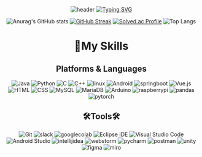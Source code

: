 <div align="center">
  
![header](https://capsule-render.vercel.app/api?type=waving&color=6994CDEE&text=&animation=twinkling&height=100)
[![Typing SVG](https://readme-typing-svg.demolab.com?font=Alkatra&weight=500&size=45&duration=3500&pause=3&color=6994CDEE&center=false&vCenter=false&multiline=true&repeat=true&width=1000&height=100&lines=Welcome+to+YoungWon's+GitHub!👋)](https://git.io/typing-svg)

![Anurag's GitHub stats](https://github-readme-stats.vercel.app/api?username=nbbb9&show_icons=true&theme=merko)
[![GitHub Streak](https://streak-stats.demolab.com?user=nbbb9&theme=merko&date_format=%5BY.%5Dn.j&mode=weekly)](https://git.io/streak-stats)
[![Solved.ac Profile](http://mazassumnida.wtf/api/v2/generate_badge?boj=nbbb9)](https://solved.ac/nbbb9/) ![Top Langs](https://github-readme-stats.vercel.app/api/top-langs/?username=nbbb9&layout=compact&theme=merko)

# 💪My Skills
## Platforms & Languages
![Java](https://img.shields.io/badge/Java-FF8C00.svg?&style=for-the-badge&logo=Java&logoColor=white) ![Python](https://img.shields.io/badge/Python-3776AB.svg?&style=for-the-badge&logo=Python&logoColor=white) ![C](https://img.shields.io/badge/C-A8B9CC.svg?&style=for-the-badge&logo=C&logoColor=white) ![C++](https://img.shields.io/badge/C++-00599C.svg?&style=for-the-badge&logo=C++&logoColor=white) 
![linux](https://img.shields.io/badge/linux-FCC624.svg?&style=for-the-badge&logo=linux&logoColor=white) ![Android](https://img.shields.io/badge/Android-3DDC84.svg?&style=for-the-badge&logo=Android&logoColor=white) ![springboot](https://img.shields.io/badge/springboot-6DB33F.svg?&style=for-the-badge&logo=springboot&logoColor=white)
![Vue.js](https://img.shields.io/badge/Vue.js-4FC08D.svg?&style=for-the-badge&logo=Vue.js&logoColor=white) ![HTML](https://img.shields.io/badge/html5-E34F26.svg?&style=for-the-badge&logo=html5&logoColor=white) ![CSS](https://img.shields.io/badge/css3-1572B6.svg?&style=for-the-badge&logo=css3&logoColor=white)
![MySQL](https://img.shields.io/badge/MySQL-4479A1.svg?&style=for-the-badge&logo=MySQL&logoColor=white) ![MariaDB](https://img.shields.io/badge/MariaDB-003545.svg?&style=for-the-badge&logo=MariaDB&logoColor=white)
![Arduino](https://img.shields.io/badge/Arduino-00878F.svg?&style=for-the-badge&logo=Arduino&logoColor=white) ![raspberrypi](https://img.shields.io/badge/raspberrypi-A22846.svg?&style=for-the-badge&logo=raspberrypi&logoColor=white)
![pandas](https://img.shields.io/badge/pandas-150458.svg?&style=for-the-badge&logo=pandas&logoColor=white) ![pytorch](https://img.shields.io/badge/pytorch-EE4C2C.svg?&style=for-the-badge&logo=pytorch&logoColor=white)

## 🛠Tools🛠
![Git](https://img.shields.io/badge/Git-F05032.svg?&style=for-the-badge&logo=Git&logoColor=white) ![slack](https://img.shields.io/badge/slack-4A154B.svg?&style=for-the-badge&logo=slack&logoColor=white) ![googlecolab](https://img.shields.io/badge/googlecolab-F9AB00.svg?&style=for-the-badge&logo=googlecolab&logoColor=white)
![Eclipse IDE](https://img.shields.io/badge/Eclipse%20IDE-2C2255.svg?&style=for-the-badge&logo=Eclipse%20IDE&logoColor=white) ![Visual Studio Code](https://img.shields.io/badge/Visual%20Studio%20Code-007ACC.svg?&style=for-the-badge&logo=Visual%20Studio%20Code&logoColor=white) ![Android Studio](https://img.shields.io/badge/Android%20Studio-3DDC84.svg?&style=for-the-badge&logo=Android%20Studio&logoColor=white)
![intellijidea](https://img.shields.io/badge/intellijidea-000000.svg?&style=for-the-badge&logo=intellijidea&logoColor=white) ![webstorm](https://img.shields.io/badge/webstorm-000000.svg?&style=for-the-badge&logo=webstorm&logoColor=white) ![pycharm](https://img.shields.io/badge/pycharm-000000.svg?&style=for-the-badge&logo=pycharm&logoColor=white)
![postman](https://img.shields.io/badge/postman-FF6C37.svg?&style=for-the-badge&logo=postman&logoColor=white) ![unity](https://img.shields.io/badge/unity-696969.svg?&style=for-the-badge&logo=unity&logoColor=white)
![figma](https://img.shields.io/badge/figma-F24E1E.svg?&style=for-the-badge&logo=figma&logoColor=white) ![miro](https://img.shields.io/badge/miro-FFD700.svg?&style=for-the-badge&logo=miro&logoColor=white)
